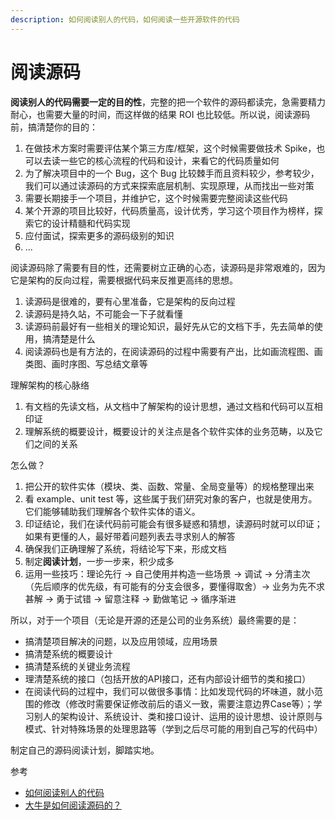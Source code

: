 ```yaml
---
description: 如何阅读别人的代码，如何阅读一些开源软件的代码
---
```


# 阅读源码

**阅读别人的代码需要一定的目的性**，完整的把一个软件的源码都读完，急需要精力耐心，也需要大量的时间，而这样做的结果 ROI 也比较低。所以说，阅读源码前，搞清楚你的目的：

1. 在做技术方案时需要评估某个第三方库/框架，这个时候需要做技术 Spike，也可以去读一些它的核心流程的代码和设计，来看它的代码质量如何
2. 为了解决项目中的一个 Bug，这个 Bug 比较棘手而且资料较少，参考较少，我们可以通过读源码的方式来探索底层机制、实现原理，从而找出一些对策
3. 需要长期接手一个项目，并维护它，这个时候需要完整阅读这些代码
4. 某个开源的项目比较好，代码质量高，设计优秀，学习这个项目作为榜样，探索它的设计精髓和代码实现
5. 应付面试，探索更多的源码级别的知识
6. ...

阅读源码除了需要有目的性，还需要树立正确的心态，读源码是非常艰难的，因为它是架构的反向过程，需要根据代码来反推更高纬的思想。

1. 读源码是很难的，要有心里准备，它是架构的反向过程
2. 读源码是持久站，不可能会一下子就看懂
3. 读源码前最好有一些相关的理论知识，最好先从它的文档下手，先去简单的使用，搞清楚是什么
4. 阅读源码也是有方法的，在阅读源码的过程中需要有产出，比如画流程图、画类图、画时序图、写总结文章等

理解架构的核心脉络

1. 有文档的先读文档，从文档中了解架构的设计思想，通过文档和代码可以互相印证
2. 理解系统的概要设计，概要设计的关注点是各个软件实体的业务范畴，以及它们之间的关系

怎么做？

1. 把公开的软件实体（模块、类、函数、常量、全局变量等）的规格整理出来
2. 看 example、unit test 等，这些属于我们研究对象的客户，也就是使用方。它们能够辅助我们理解各个软件实体的语义。
3. 印证结论，我们在读代码前可能会有很多疑惑和猜想，读源码时就可以印证；如果有更懂的人，最好带着问题列表去寻求别人的解答
4. 确保我们正确理解了系统，将结论写下来，形成文档
5. 制定**阅读计划**，一步一步来，积少成多
6. 运用一些技巧：理论先行 -&gt; 自己使用并构造一些场景 -&gt; 调试 -&gt; 分清主次（先后顺序的优先级，有可能有的分支会很多，要懂得取舍）-&gt; 业务为先不求甚解 -&gt; 勇于试错 -&gt; 留意注释 -&gt; 勤做笔记 -&gt; 循序渐进

所以，对于一个项目（无论是开源的还是公司的业务系统）最终需要的是：

* 搞清楚项目解决的问题，以及应用领域，应用场景
* 搞清楚系统的概要设计
* 搞清楚系统的关键业务流程
* 理清楚系统的接口（包括开放的API接口，还有内部设计细节的类和接口）
* 在阅读代码的过程中，我们可以做很多事情：比如发现代码的坏味道，就小范围的修改（修改时需要保证修改前后的语义一致，需要注意边界Case等）；学习别人的架构设计、系统设计、类和接口设计、运用的设计思想、设计原则与模式、针对特殊场景的处理思路等（学到之后尽可能的用到自己写的代码中）

制定自己的源码阅读计划，脚踏实地。

参考

* [如何阅读别人的代码](https://time.geekbang.org/column/article/186399)
* [大牛是如何阅读源码的？](http://blog.itpub.net/31545684/viewspace-2653724/)

